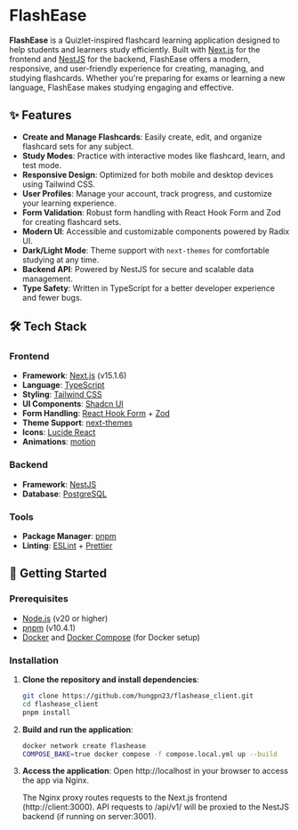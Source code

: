 # FlashEase

**FlashEase** is a Quizlet-inspired flashcard learning application designed to help students and learners study efficiently. Built with [Next.js](https://nextjs.org/) for the frontend and [NestJS](https://nestjs.com/) for the backend, FlashEase offers a modern, responsive, and user-friendly experience for creating, managing, and studying flashcards. Whether you're preparing for exams or learning a new language, FlashEase makes studying engaging and effective.

## ✨ Features

- **Create and Manage Flashcards**: Easily create, edit, and organize flashcard sets for any subject.
- **Study Modes**: Practice with interactive modes like flashcard, learn, and test mode.
- **Responsive Design**: Optimized for both mobile and desktop devices using Tailwind CSS.
- **User Profiles**: Manage your account, track progress, and customize your learning experience.
- **Form Validation**: Robust form handling with React Hook Form and Zod for creating flashcard sets.
- **Modern UI**: Accessible and customizable components powered by Radix UI.
- **Dark/Light Mode**: Theme support with `next-themes` for comfortable studying at any time.
- **Backend API**: Powered by NestJS for secure and scalable data management.
- **Type Safety**: Written in TypeScript for a better developer experience and fewer bugs.

## 🛠️ Tech Stack

### Frontend

- **Framework**: [Next.js](https://nextjs.org/) (v15.1.6)
- **Language**: [TypeScript](https://www.typescriptlang.org/)
- **Styling**: [Tailwind CSS](https://tailwindcss.com/)
- **UI Components**: [Shadcn UI](https://ui.shadcn.com/)
- **Form Handling**: [React Hook Form](https://react-hook-form.com/) + [Zod](https://zod.dev/)
- **Theme Support**: [next-themes](https://github.com/pacocoursey/next-themes)
- **Icons**: [Lucide React](https://lucide.dev/)
- **Animations**: [motion](https://motion.dev/)

### Backend

- **Framework**: [NestJS](https://nestjs.com/)
- **Database**: [PostgreSQL](https://www.postgresql.org/)

### Tools

- **Package Manager**: [pnpm](https://pnpm.io/)
- **Linting**: [ESLint](https://eslint.org/) + [Prettier](https://prettier.io/)

## 🚀 Getting Started

### Prerequisites

- [Node.js](https://nodejs.org/) (v20 or higher)
- [pnpm](https://pnpm.io/) (v10.4.1)
- [Docker](https://www.docker.com/) and [Docker Compose](https://docs.docker.com/compose/) (for Docker setup)

### Installation

1. **Clone the repository and install dependencies**:

   ```bash
   git clone https://github.com/hungpn23/flashease_client.git
   cd flashease_client
   pnpm install
   ```

2. **Build and run the application**:

   ```bash
   docker network create flashease
   COMPOSE_BAKE=true docker compose -f compose.local.yml up --build
   ```

3. **Access the application**:
   Open http://localhost in your browser to access the app via Nginx.

   The Nginx proxy routes requests to the Next.js frontend (http://client:3000).
   API requests to /api/v1/ will be proxied to the NestJS backend (if running on server:3001).
